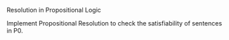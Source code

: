 Resolution in Propositional Logic

Implement Propositional Resolution to check the satisfiability of sentences in P0.
